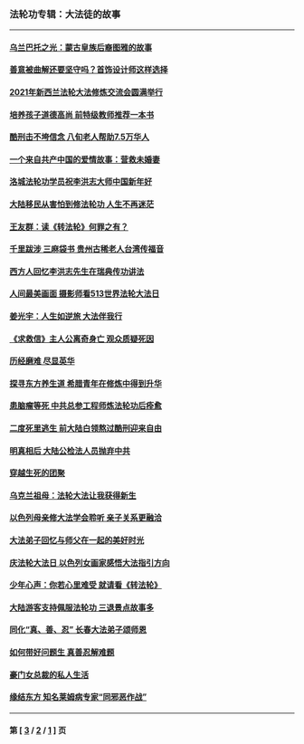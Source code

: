 ### 法轮功专辑：大法徒的故事
---
#### [乌兰巴托之光：蒙古皇族后裔图雅的故事](../../pages/nf1147481/n13155759.md?10050430) 
#### [善意被曲解还要坚守吗？首饰设计师这样选择](../../pages/nf1147481/n13077575.md?10050430) 
#### [2021年新西兰法轮大法修炼交流会圆满举行](../../pages/nf1147481/n13033149.md?10050430) 
#### [培养孩子道德高尚 前特级教师推荐一本书](../../pages/nf1147481/n12938640.md?10050430) 
#### [酷刑击不垮信念 八旬老人帮助7.5万华人](../../pages/nf1147481/n12880712.md?10050430) 
#### [一个来自共产中国的爱情故事：营救未婚妻](../../pages/nf1147481/n12778386.md?10050430) 
#### [洛城法轮功学员祝李洪志大师中国新年好](../../pages/nf1147481/n12724685.md?10050430) 
#### [大陆移民从害怕到修法轮功 人生不再迷茫](../../pages/nf1147481/n12414325.md?10050430) 
#### [王友群：读《转法轮》何罪之有？](../../pages/nf1147481/n12408647.md?10050430) 
#### [千里跋涉 三麻袋书 贵州古稀老人台湾传福音](../../pages/nf1147481/n12198750.md?10050430) 
#### [西方人回忆李洪志先生在瑞典传功讲法](../../pages/nf1147481/n12099607.md?10050430) 
#### [人间最美画面 摄影师看513世界法轮大法日](../../pages/nf1147481/n12094118.md?10050430) 
#### [姜光宇：人生如逆旅 大法伴我行](../../pages/nf1147481/n12088664.md?10050430) 
#### [《求救信》主人公离奇身亡 观众质疑死因](../../pages/nf1147481/n11845215.md?10050430) 
#### [历经磨难 尽显英华](../../pages/nf1147481/n11723297.md?10050430) 
#### [探寻东方养生道 希腊青年在修炼中得到升华](../../pages/nf1147481/n11494502.md?10050430) 
#### [患脑瘤等死 中共总参工程师炼法轮功后痊愈](../../pages/nf1147481/n11466682.md?10050430) 
#### [二度死里逃生 前大陆白领熬过酷刑迎来自由](../../pages/nf1147481/n11368594.md?10050430) 
#### [明真相后 大陆公检法人员抛弃中共](../../pages/nf1147481/n11358618.md?10050430) 
#### [穿越生死的团聚](../../pages/nf1147481/n11258922.md?10050430) 
#### [乌克兰祖母：法轮大法让我获得新生](../../pages/nf1147481/n11269457.md?10050430) 
#### [以色列母亲修大法学会聆听 亲子关系更融洽](../../pages/nf1147481/n11268195.md?10050430) 
#### [大法弟子回忆与师父在一起的美好时光](../../pages/nf1147481/n11267759.md?10050430) 
#### [庆法轮大法日 以色列女画家感悟大法指引方向](../../pages/nf1147481/n11267735.md?10050430) 
#### [少年心声：你若心里难受 就请看《转法轮》](../../pages/nf1147481/n11267496.md?10050430) 
#### [大陆游客支持佩服法轮功 三退景点故事多](../../pages/nf1147481/n11267378.md?10050430) 
#### [同化“真、善、忍” 长春大法弟子颂师恩](../../pages/nf1147481/n11266497.md?10050430) 
#### [如何带好问题生 真善忍解难题](../../pages/nf1147481/n11243655.md?10050430) 
#### [豪门女总裁的私人生活](../../pages/nf1147481/n10127794.md?10050430) 
#### [缘结东方 知名莱姆病专家“同邪恶作战”](../../pages/nf1147481/n10682468.md?10050430) 

---
#### 第 [ [3](./3.md?10050430) / [2](./2.md?10050430) / [1](./1.md?10050430) ] 页

